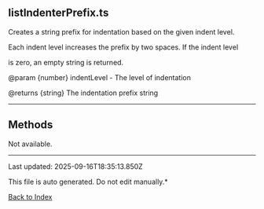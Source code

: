 ## listIndenterPrefix.ts





 Creates a string prefix for indentation based on the given indent level.



 Each indent level increases the prefix by two spaces. If the indent level

 is zero, an empty string is returned.



 @param {number} indentLevel - The level of indentation

 @returns {string} The indentation prefix string

 



---



## Methods



Not available.



---



Last updated: 2025-09-16T18:35:13.850Z



This file is auto generated. Do not edit manually.*



[Back to Index](./index.md)